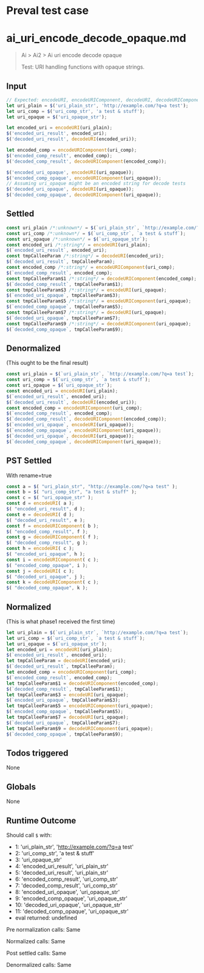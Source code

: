 # Preval test case

# ai_uri_encode_decode_opaque.md

> Ai > Ai2 > Ai uri encode decode opaque
>
> Test: URI handling functions with opaque strings.

## Input

`````js filename=intro
// Expected: encodeURI, encodeURIComponent, decodeURI, decodeURIComponent preserved.
let uri_plain = $('uri_plain_str', 'http://example.com/?q=a test');
let uri_comp = $('uri_comp_str', 'a test & stuff');
let uri_opaque = $('uri_opaque_str');

let encoded_uri = encodeURI(uri_plain);
$('encoded_uri_result', encoded_uri);
$('decoded_uri_result', decodeURI(encoded_uri));

let encoded_comp = encodeURIComponent(uri_comp);
$('encoded_comp_result', encoded_comp);
$('decoded_comp_result', decodeURIComponent(encoded_comp));

$('encoded_uri_opaque', encodeURI(uri_opaque));
$('encoded_comp_opaque', encodeURIComponent(uri_opaque));
// Assuming uri_opaque might be an encoded string for decode tests
$('decoded_uri_opaque', decodeURI(uri_opaque));
$('decoded_comp_opaque', decodeURIComponent(uri_opaque));
`````


## Settled


`````js filename=intro
const uri_plain /*:unknown*/ = $(`uri_plain_str`, `http://example.com/?q=a test`);
const uri_comp /*:unknown*/ = $(`uri_comp_str`, `a test & stuff`);
const uri_opaque /*:unknown*/ = $(`uri_opaque_str`);
const encoded_uri /*:string*/ = encodeURI(uri_plain);
$(`encoded_uri_result`, encoded_uri);
const tmpCalleeParam /*:string*/ = decodeURI(encoded_uri);
$(`decoded_uri_result`, tmpCalleeParam);
const encoded_comp /*:string*/ = encodeURIComponent(uri_comp);
$(`encoded_comp_result`, encoded_comp);
const tmpCalleeParam$1 /*:string*/ = decodeURIComponent(encoded_comp);
$(`decoded_comp_result`, tmpCalleeParam$1);
const tmpCalleeParam$3 /*:string*/ = encodeURI(uri_opaque);
$(`encoded_uri_opaque`, tmpCalleeParam$3);
const tmpCalleeParam$5 /*:string*/ = encodeURIComponent(uri_opaque);
$(`encoded_comp_opaque`, tmpCalleeParam$5);
const tmpCalleeParam$7 /*:string*/ = decodeURI(uri_opaque);
$(`decoded_uri_opaque`, tmpCalleeParam$7);
const tmpCalleeParam$9 /*:string*/ = decodeURIComponent(uri_opaque);
$(`decoded_comp_opaque`, tmpCalleeParam$9);
`````


## Denormalized
(This ought to be the final result)

`````js filename=intro
const uri_plain = $(`uri_plain_str`, `http://example.com/?q=a test`);
const uri_comp = $(`uri_comp_str`, `a test & stuff`);
const uri_opaque = $(`uri_opaque_str`);
const encoded_uri = encodeURI(uri_plain);
$(`encoded_uri_result`, encoded_uri);
$(`decoded_uri_result`, decodeURI(encoded_uri));
const encoded_comp = encodeURIComponent(uri_comp);
$(`encoded_comp_result`, encoded_comp);
$(`decoded_comp_result`, decodeURIComponent(encoded_comp));
$(`encoded_uri_opaque`, encodeURI(uri_opaque));
$(`encoded_comp_opaque`, encodeURIComponent(uri_opaque));
$(`decoded_uri_opaque`, decodeURI(uri_opaque));
$(`decoded_comp_opaque`, decodeURIComponent(uri_opaque));
`````


## PST Settled
With rename=true

`````js filename=intro
const a = $( "uri_plain_str", "http://example.com/?q=a test" );
const b = $( "uri_comp_str", "a test & stuff" );
const c = $( "uri_opaque_str" );
const d = encodeURI( a );
$( "encoded_uri_result", d );
const e = decodeURI( d );
$( "decoded_uri_result", e );
const f = encodeURIComponent( b );
$( "encoded_comp_result", f );
const g = decodeURIComponent( f );
$( "decoded_comp_result", g );
const h = encodeURI( c );
$( "encoded_uri_opaque", h );
const i = encodeURIComponent( c );
$( "encoded_comp_opaque", i );
const j = decodeURI( c );
$( "decoded_uri_opaque", j );
const k = decodeURIComponent( c );
$( "decoded_comp_opaque", k );
`````


## Normalized
(This is what phase1 received the first time)

`````js filename=intro
let uri_plain = $(`uri_plain_str`, `http://example.com/?q=a test`);
let uri_comp = $(`uri_comp_str`, `a test & stuff`);
let uri_opaque = $(`uri_opaque_str`);
let encoded_uri = encodeURI(uri_plain);
$(`encoded_uri_result`, encoded_uri);
let tmpCalleeParam = decodeURI(encoded_uri);
$(`decoded_uri_result`, tmpCalleeParam);
let encoded_comp = encodeURIComponent(uri_comp);
$(`encoded_comp_result`, encoded_comp);
let tmpCalleeParam$1 = decodeURIComponent(encoded_comp);
$(`decoded_comp_result`, tmpCalleeParam$1);
let tmpCalleeParam$3 = encodeURI(uri_opaque);
$(`encoded_uri_opaque`, tmpCalleeParam$3);
let tmpCalleeParam$5 = encodeURIComponent(uri_opaque);
$(`encoded_comp_opaque`, tmpCalleeParam$5);
let tmpCalleeParam$7 = decodeURI(uri_opaque);
$(`decoded_uri_opaque`, tmpCalleeParam$7);
let tmpCalleeParam$9 = decodeURIComponent(uri_opaque);
$(`decoded_comp_opaque`, tmpCalleeParam$9);
`````


## Todos triggered


None


## Globals


None


## Runtime Outcome


Should call `$` with:
 - 1: 'uri_plain_str', 'http://example.com/?q=a test'
 - 2: 'uri_comp_str', 'a test & stuff'
 - 3: 'uri_opaque_str'
 - 4: 'encoded_uri_result', 'uri_plain_str'
 - 5: 'decoded_uri_result', 'uri_plain_str'
 - 6: 'encoded_comp_result', 'uri_comp_str'
 - 7: 'decoded_comp_result', 'uri_comp_str'
 - 8: 'encoded_uri_opaque', 'uri_opaque_str'
 - 9: 'encoded_comp_opaque', 'uri_opaque_str'
 - 10: 'decoded_uri_opaque', 'uri_opaque_str'
 - 11: 'decoded_comp_opaque', 'uri_opaque_str'
 - eval returned: undefined

Pre normalization calls: Same

Normalized calls: Same

Post settled calls: Same

Denormalized calls: Same
